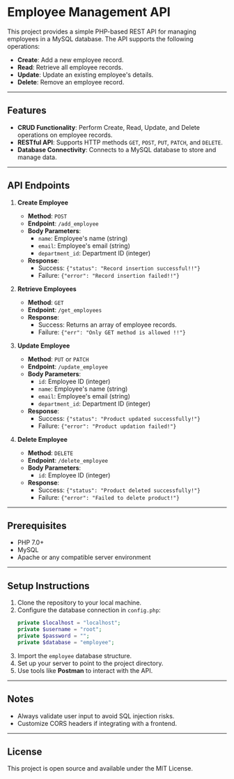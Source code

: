 # Employee Management API

This project provides a simple PHP-based REST API for managing employees in a MySQL database. The API supports the following operations:

- **Create**: Add a new employee record.
- **Read**: Retrieve all employee records.
- **Update**: Update an existing employee's details.
- **Delete**: Remove an employee record.

---

## Features

- **CRUD Functionality**: Perform Create, Read, Update, and Delete operations on employee records.
- **RESTful API**: Supports HTTP methods `GET`, `POST`, `PUT`, `PATCH`, and `DELETE`.
- **Database Connectivity**: Connects to a MySQL database to store and manage data.

---

## API Endpoints

1. **Create Employee**
   - **Method**: `POST`
   - **Endpoint**: `/add_employee`
   - **Body Parameters**:
     - `name`: Employee's name (string)
     - `email`: Employee's email (string)
     - `department_id`: Department ID (integer)
   - **Response**:
     - Success: `{"status": "Record insertion successful!!"}`
     - Failure: `{"error": "Record insertion failed!!"}`

2. **Retrieve Employees**
   - **Method**: `GET`
   - **Endpoint**: `/get_employees`
   - **Response**:
     - Success: Returns an array of employee records.
     - Failure: `{"err": "Only GET method is allowed !!"}`

3. **Update Employee**
   - **Method**: `PUT` or `PATCH`
   - **Endpoint**: `/update_employee`
   - **Body Parameters**:
     - `id`: Employee ID (integer)
     - `name`: Employee's name (string)
     - `email`: Employee's email (string)
     - `department_id`: Department ID (integer)
   - **Response**:
     - Success: `{"status": "Product updated successfully!"}`
     - Failure: `{"error": "Product updation failed!"}`

4. **Delete Employee**
   - **Method**: `DELETE`
   - **Endpoint**: `/delete_employee`
   - **Body Parameters**:
     - `id`: Employee ID (integer)
   - **Response**:
     - Success: `{"status": "Product deleted successfully!"}`
     - Failure: `{"error": "Failed to delete product!"}`

---

## Prerequisites

- PHP 7.0+ 
- MySQL
- Apache or any compatible server environment

---

## Setup Instructions

1. Clone the repository to your local machine.
2. Configure the database connection in `config.php`:
   ```php
   private $localhost = "localhost";
   private $username = "root";
   private $password = "";
   private $database = "employee";
   ```
3. Import the `employee` database structure.
4. Set up your server to point to the project directory.
5. Use tools like **Postman** to interact with the API.

---

## Notes

- Always validate user input to avoid SQL injection risks.
- Customize CORS headers if integrating with a frontend.

---

## License

This project is open source and available under the MIT License.
